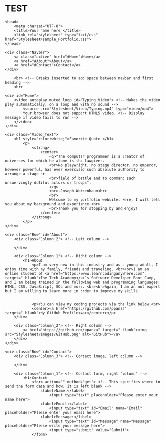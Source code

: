 # TEST
<html>

<!-- Head -->
	<head>
		<meta charset="UTF-8">
		<title>Your name here </title>
		<link rel="stylesheet" type="text/css" href="Stylesheet/sample_Portfolio.css">
	</head>

<!-- Body -->
<body class="Background"> 

<!-- Navbar -->
	<div class="Navbar">
		<a class="active" href="#Home">Home</a> 
		<a href="#About">About</a>
		<a href="#Contact">Contact</a>
	</div>

<!-- Home -->
		<br> <!-- Breaks inserted to add space between navbar and first heading -->
		<br>

<!-- Video -->
	<div id="Home">
		<video autoplay muted loop id="Typing_Video"> <!-- Makes the video play automatically, on a loop and with no sound -->
			<source src="Stylesheet/Video/Typing.mp4" type="video/mp4">
			Your browser does not support HTML5 video. <!-- Display message if video fails to run -->
		</video>
	</div>

<!-- Video text --> 
	<div class="Video_Text"> 
		<h1 style="color:white;">Favorite Quote </h1>
			<p> 
				<strong>
					<center>
						<q>"The computer programmer is a creator of universes for which he alone is the lawgiver.
						<br>No playwright, no stage director, no emperor, however powerful, has ever exercised such absolute authority to arrange a stage or
						<br>field of battle and to command such unswervingly dutiful actors or troops".
						</q>	
						<br>-Joseph Weizenbaum<br>
						<br>
						Welcome to my portfolio website. Here, I will tell you about my background and experience.<br>
						<br>Thank you for stopping by and enjoy! 
					</center>	
				</strong>
			</p> 
	</div>

<!-- About section -->
	<div class="Row" id="About"> 
		<div class="Column_2"> <!-- Left column -->
			
		</div>
  
		<div class="Column_1"> <!-- Right column -->
			<h1>About
				<p>I am very new in this industry and as a young adult, I enjoy time with my family, friends and traveling. <br><br>I am an online student of <a href="https://www.learncodinganywhere.com" target="_blank">The Tech Academy</a>’s Software Developer Boot Camp, and I am being trained in the following web and programming languages: HTML, CSS, JavaScript, SQL and more. <br><br>Again, I am an not expert but I am willing to learn more in order to improve my skills. 
		

				<p>You can view my coding projects via the link below:<br>
				<center><a href="https://github.com/ppanza" target="_blank">My GitHub Profile</a></center></p>
		</div>
		
		<div class="Column_2"> <!-- Right column -->
			<a href="https://github.com/ppanza" target="_blank"><img src="Stylesheet/Images/GitHub.png" alt="GitHub"></a>
		</div>
	</div>

<!-- Contact section -->
	<div class="Row" id="Contact"> 
		<div class="Column_3"> <!-- Contact image, left column -->
			
		</div>
	
		<div class="Column_1"> <!-- Contact form, right "column" -->
			<h1>Contact 
				<form action="" method="get"> <!-- This specifies where to send the form data and how; it is left blank -->
					<label>Name:</label>
						<input type="text" placeholder="Please enter your name here">
					<label>Email:</label>
						<input type="text" id="Email" name="Email" placeholder="Please enter your email here">
					<label>Message:</label>
						<input type="text" id="Message" name="Message" placeholder="Please write your message here">
						<input type="submit" value="Submit">
				</form>

	
<!-- Footer section -->
	
		
	
